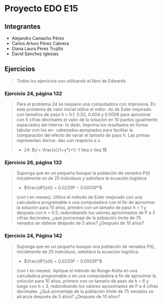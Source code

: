 # Proyecto EDO E15

## Integrantes

- Alejandro Camacho Pérez
- Carlos Arturo Pérez Cabrera
- Diana Laura Pérez Trujillo
- David Sánchez Iglesias

## Ejercicios

> Todos los ejercicios son utilizando el libro de Edwards

### Ejercicio 24, página 132

> Para el problema 24 se requiere una computadora con
impresora. En este problema de valor inicial utilice el méto-
do de Euler mejorado con tamaños de paso h = 0.1, 0.02,
0.004 y 0.0008 para aproximar con 5 cifras decimales el valor
de la solución en 10 puntos igualmente espaciados del interva-
lo dado. Imprima los resultados en forma tabular con los en-
cabezados apropiados para facilitar la comparación del efecto
de variar el tamaño de paso h. Las primas representan deriva-
das con respecto a x.
>
> - 24: $y'= \frac{x}{1+y²}=1;-1 \leq x \leq 1$

### Ejercicio 26, página 132

> Suponga que
en un pequeño bosque la población de venados P(t) inicialmente es de 25 individuos y satisface la ecuación
logística  
>
>- $\frac{dP}{dt} = 0.0225P − 0.0003P²$  
>
>(con t en meses). Utilice el método de Euler mejorado con
una calculadora programable o una computadora con el fin
de aproximar la solución para 10 años, primero con un tamaño de paso h = 1 y después con h = 0.5, redondeando
los valores aproximados de P a 3 cifras decimales, ¿qué
porcentaje de la población límite de 75 venados se obtiene
después de 5 años? ¿Después de 10 años?

### Ejercicio 24, Página 142

>Suponga
que en un pequeño bosque una población de venados P(t),
inicialmente de 25 individuos, satisface la ecuación logística
>
>- $\frac{dP}{dt} = 0.0225P − 0.0003P²$  
>
>(con t en meses). Aplique el método de Runge-Kutta en
una calculadora programable o en una computadora a fin
de aproximar la solución para 10 años, primero con un tamaño de paso de h = 6 y luego con h = 3, redondeando
los valores aproximados de P a 4 cifras decimales. ¿Qué
porcentaje de la población límite de 75 venados se alcanza después de 5 años? ¿Después de 10 años?
